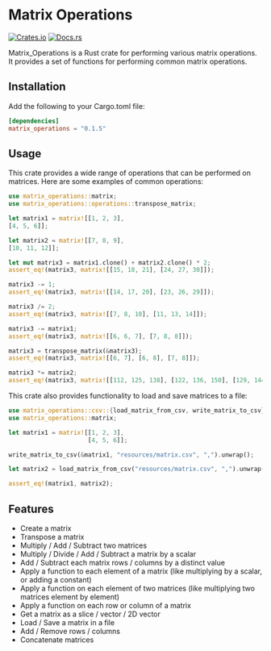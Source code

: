 # Matrix Operations

[![Crates.io](https://img.shields.io/crates/v/matrix_operations.svg)](https://crates.io/crates/matrix_operations)
[![Docs.rs](https://docs.rs/matrix_operations/badge.svg)](https://docs.rs/matrix_operations)

Matrix_Operations is a Rust crate for performing various matrix operations. It provides a set of functions for performing common matrix operations.

## Installation

Add the following to your Cargo.toml file:

```toml
[dependencies]
matrix_operations = "0.1.5"
```

## Usage

This crate provides a wide range of operations that can be performed on matrices. Here are some examples of common operations:

```rust
use matrix_operations::matrix;
use matrix_operations::operations::transpose_matrix;

let matrix1 = matrix![[1, 2, 3],
[4, 5, 6]];

let matrix2 = matrix![[7, 8, 9],
[10, 11, 12]];

let mut matrix3 = matrix1.clone() + matrix2.clone() * 2;
assert_eq!(matrix3, matrix![[15, 18, 21], [24, 27, 30]]);

matrix3 -= 1;
assert_eq!(matrix3, matrix![[14, 17, 20], [23, 26, 29]]);

matrix3 /= 2;
assert_eq!(matrix3, matrix![[7, 8, 10], [11, 13, 14]]);

matrix3 -= matrix1;
assert_eq!(matrix3, matrix![[6, 6, 7], [7, 8, 8]]);

matrix3 = transpose_matrix(&matrix3);
assert_eq!(matrix3, matrix![[6, 7], [6, 8], [7, 8]]);

matrix3 *= matrix2;
assert_eq!(matrix3, matrix![[112, 125, 138], [122, 136, 150], [129, 144, 159]]);
```

This crate also provides functionality to load and save matrices to a file:

```rust
use matrix_operations::csv::{load_matrix_from_csv, write_matrix_to_csv};
use matrix_operations::matrix;

let matrix1 = matrix![[1, 2, 3],
                      [4, 5, 6]];

write_matrix_to_csv(&matrix1, "resources/matrix.csv", ",").unwrap();

let matrix2 = load_matrix_from_csv("resources/matrix.csv", ",").unwrap();

assert_eq!(matrix1, matrix2);
```

## Features
- Create a matrix
- Transpose a matrix
- Multiply / Add / Subtract two matrices
- Multiply / Divide / Add / Subtract a matrix by a scalar
- Add / Subtract each matrix rows / columns by a distinct value
- Apply a function to each element of a matrix (like multiplying by a scalar, or adding a constant)
- Apply a function on each element of two matrices (like multiplying two matrices element by element)
- Apply a function on each row or column of a matrix
- Get a matrix as a slice / vector / 2D vector
- Load / Save a matrix in a file
- Add / Remove rows / columns
- Concatenate matrices
